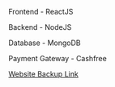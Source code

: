 Frontend - ReactJS

Backend - NodeJS

Database - MongoDB

Payment Gateway - Cashfree

[Website Backup Link](samhita20.herokuapp.com)
